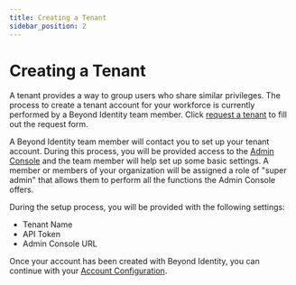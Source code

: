 ```yaml
---
title: Creating a Tenant
sidebar_position: 2
---
```

Creating a Tenant
=================

A tenant provides a way to group users who share similar privileges. The process to create a tenant account for your workforce is currently performed by a Beyond Identity team member. Click [request a tenant](https://forms.gle/3BvBsthE8ga4ohSd7) to fill out the request form.

A Beyond Identity team member will contact you to set up your tenant account. During this process, you will be provided access to the [Admin Console](/docs/secure-work/workforce-settings/admin-console/admin-console-login) and the team member will help set up some basic settings.  A member or members of your organization will be assigned a role of "super admin" that allows them to perform all the functions the Admin Console offers.

During the setup process, you will be provided with the following settings:

*   Tenant Name
*   API Token
*   Admin Console URL

Once your account has been created with Beyond Identity, you can continue with your [Account Configuration](/docs/secure-work/getting-started/account-configuration).